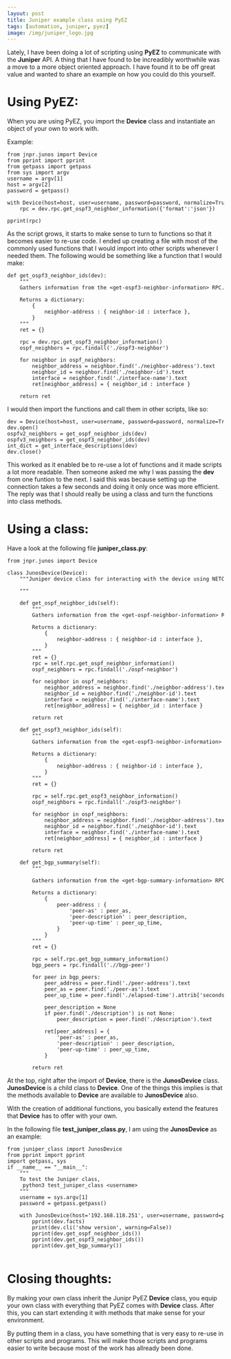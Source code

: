 ```yaml
---
layout: post
title: Juniper example class using PyEZ
tags: [automation, juniper, pyez]
image: /img/juniper_logo.jpg
---
```


Lately, I have been doing a lot of scripting using <b>PyEZ</b> to communicate with the <b>Juniper</b> API. A thing that I have found to be increadibly worthwhile was a move to a more object oriented approach. I have found it to be off great value and wanted to share an example on how you could do this yourself.

Using PyEZ:
===========

When you are using PyEZ, you import the <b>Device</b> class and instantiate an object of your own to work with.

Example:

<pre style="font-size:12px">
from jnpr.junos import Device
from pprint import pprint
from getpass import getpass
from sys import argv
username = argv[1]    
host = argv[2]  
password = getpass() 

with Device(host=host, user=username, password=password, normalize=True) as dev:                                          
    rpc = dev.rpc.get_ospf3_neighbor_information({'format':'json'})
    
pprint(rpc)    
</pre>

As the script grows, it starts to make sense to turn to functions so that it becomes easier to re-use code. I ended up creating a file with most of the commonly used functions that I would import into other scripts whenever I needed them. The following would be something like a function that I would make:


<pre style="font-size:12px">
def get_ospf3_neighbor_ids(dev):
    """
    Gathers information from the &lt;get-ospf3-neighbor-information> RPC.
    
    Returns a dictionary:
        { 
            neighbor-address : { neighbor-id : interface },
        }
    """
    ret = {}
    
    rpc = dev.rpc.get_ospf3_neighbor_information()
    ospf_neighbors = rpc.findall('./ospf3-neighbor')
    
    for neighbor in ospf_neighbors:
        neighbor_address = neighbor.find('./neighbor-address').text
        neighbor_id = neighbor.find('./neighbor-id').text
        interface = neighbor.find('./interface-name').text
        ret[neighbor_address] = { neighbor_id : interface }
    
    return ret
</pre>

I would then import the functions and call them in other scripts, like so:

<pre style="font-size:12px">
dev = Device(host=host, user=username, password=password, normalize=True)
dev.open()    
ospfv2_neighbors = get_ospf_neighbor_ids(dev)
ospfv3_neighbors = get_ospf3_neighbor_ids(dev)
int_dict = get_interface_descriptions(dev)    
dev.close()
</pre>

This worked as it enabled be to re-use a lot of functions and it made scripts a lot more readable. Then someone asked me why I was passing the <b>dev</b> from one funtion to the next. I said this was because setting up the connection takes a few seconds and doing it only once was more efficient. The reply was that I should really be using a class and turn the functions into class methods.


Using a class:
==============

Have a look at the following file <b>juniper_class.py</b>:

<pre style="font-size:12px">
from jnpr.junos import Device

class JunosDevice(Device):
    """Juniper device class for interacting with the device using NETCONF.
    
    """

    def get_ospf_neighbor_ids(self):
        """
        Gathers information from the &lt;get-ospf-neighbor-information> RPC.
        
        Returns a dictionary:
            { 
                neighbor-address : { neighbor-id : interface },
            }
        """      
        ret = {}
        rpc = self.rpc.get_ospf_neighbor_information()
        ospf_neighbors = rpc.findall('./ospf-neighbor')

        for neighbor in ospf_neighbors:
            neighbor_address = neighbor.find('./neighbor-address').text
            neighbor_id = neighbor.find('./neighbor-id').text
            interface = neighbor.find('./interface-name').text
            ret[neighbor_address] = { neighbor_id : interface }

        return ret

    def get_ospf3_neighbor_ids(self):
        """
        Gathers information from the &lt;get-ospf3-neighbor-information> RPC.
        
        Returns a dictionary:
            { 
                neighbor-address : { neighbor-id : interface },
            }
        """     
        ret = {}
       
        rpc = self.rpc.get_ospf3_neighbor_information()
        ospf_neighbors = rpc.findall('./ospf3-neighbor')
        
        for neighbor in ospf_neighbors:
            neighbor_address = neighbor.find('./neighbor-address').text
            neighbor_id = neighbor.find('./neighbor-id').text
            interface = neighbor.find('./interface-name').text
            ret[neighbor_address] = { neighbor_id : interface }
        
        return ret  

    def get_bgp_summary(self):
        """
        
        Gathers information from the &lt;get-bgp-summary-information> RPC.
        
        Returns a dictionary:
            { 
                peer-address : {
                    'peer-as' : peer_as,
                    'peer-description' : peer_description,
                    'peer-up-time' : peer_up_time,
                }
            }        
        """
        ret = {}
       
        rpc = self.rpc.get_bgp_summary_information()
        bgp_peers = rpc.findall('.//bgp-peer')
        
        for peer in bgp_peers:
            peer_address = peer.find('./peer-address').text
            peer_as = peer.find('./peer-as').text            
            peer_up_time = peer.find('./elapsed-time').attrib['seconds']
            
            peer_description = None
            if peer.find('./description') is not None:
                peer_description = peer.find('./description').text
            
            ret[peer_address] = {                 
                'peer-as' : peer_as,
                'peer-description' : peer_description,
                'peer-up-time' : peer_up_time,
            }

        return ret    
</pre>

At the top, right after the import of <b>Device</b>, there is the <b>JunosDevice</b> class. <b>JunosDevice</b> is a child class to <b>Device</b>. One of the things this implies is that the methods available to <b>Device</b> are available to <b>JunosDevice</b> also.

With the creation of additional functions, you basically extend the features that <b>Device</b> has to offer with your own.

In the following file <b>test_juniper_class.py</b>, I am using the <b>JunosDevice</b> as an example:

<pre style="font-size:12px">
from juniper_class import JunosDevice
from pprint import pprint
import getpass, sys
if __name__ == "__main__":
    """
    To test the Juniper class,
     python3 test_juniper_class &lt;username>
    """    
    username = sys.argv[1]    
    password = getpass.getpass()  
    
    with JunosDevice(host='192.168.118.251', user=username, password=password, normalize=True) as dev:                                  
        pprint(dev.facts)
        print(dev.cli('show version', warning=False))
        pprint(dev.get_ospf_neighbor_ids())
        pprint(dev.get_ospf3_neighbor_ids())
        pprint(dev.get_bgp_summary())   

</pre>



Closing thoughts:
=================

By making your own class inherit the Junipr PyEZ <b>Device</b> class, you equip your own class with everything that PyEZ comes with <b>Device</b> class. After this, you can start extending it with methods that make sense for your environment. 

By putting them in a class, you have something that is very easy to re-use in other scripts and programs. This will make those scripts and programs easier to write because most of the work has allready been done.